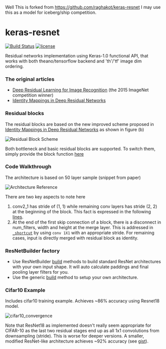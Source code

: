 Well This is forked from https://github.com/raghakot/keras-resnet
I may  use this as a model for iceberg/ship competition.


# keras-resnet
[![Build Status](https://travis-ci.org/raghakot/keras-resnet.svg?branch=master)](https://travis-ci.org/raghakot/keras-resnet)
[![license](https://img.shields.io/github/license/mashape/apistatus.svg?maxAge=2592000)](https://github.com/raghakot/keras-resnet/blob/master/LICENSE)

Residual networks implementation using Keras-1.0 functional API, that works with 
both theano/tensorflow backend and 'th'/'tf' image dim ordering.

### The original articles
 * [Deep Residual Learning for Image Recognition](http://arxiv.org/abs/1512.03385) (the 2015 ImageNet competition winner)
 * [Identity Mappings in Deep Residual Networks](http://arxiv.org/abs/1603.05027)

### Residual blocks
The residual blocks are based on the new improved scheme proposed in [Identity Mappings in Deep Residual Networks](http://arxiv.org/abs/1603.05027) as shown in figure (b)

![Residual Block Scheme](images/residual_block.png?raw=true "Residual Block Scheme")

Both bottleneck and basic residual blocks are supported. To switch them, simply provide the block function [here](https://github.com/raghakot/keras-resnet/blob/master/resnet.py#L109)

### Code Walkthrough
The architecture is based on 50 layer sample (snippet from paper)

![Architecture Reference](images/architecture.png?raw=true "Architecture Reference")

There are two key aspects to note here

 1. conv2_1 has stride of (1, 1) while remaining conv layers has stride (2, 2) at the beginning of the block. This fact is expressed in the following [lines](https://github.com/raghakot/keras-resnet/blob/master/resnet.py#L63-L65).
 2. At the end of the first skip connection of a block, there is a disconnect in num_filters, width and height at the merge layer. This is addressed in [`_shortcut`](https://github.com/raghakot/keras-resnet/blob/master/resnet.py#L41) by using `conv 1X1` with an appropriate stride.
 For remaining cases, input is directly merged with residual block as identity.

### ResNetBuilder factory
- Use ResNetBuilder [build](https://github.com/raghakot/keras-resnet/blob/master/resnet.py#L135-L153) methods to build standard ResNet architectures with your own input shape. It will auto calculate paddings and final pooling layer filters for you.
- Use the generic [build](https://github.com/raghakot/keras-resnet/blob/master/resnet.py#L99) method to setup your own architecture.

### Cifar10 Example

Includes cifar10 training example. Achieves ~86% accuracy using Resnet18 model.

![cifar10_convergence](images/convergence.png?raw=true "Convergence on cifar10")

Note that ResNet18 as implemented doesn't really seem appropriate for CIFAR-10 as the last two residual stages end up 
as all 1x1 convolutions from downsampling (stride). This is worse for deeper versions. A smaller, modified ResNet-like 
architecture achieves ~92% accuracy (see [gist](https://gist.github.com/JefferyRPrice/c1ecc3d67068c8d9b3120475baba1d7e)). 
